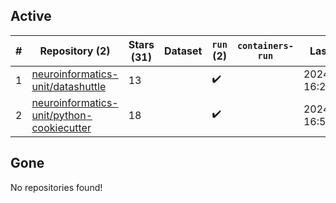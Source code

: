 ## Active
| # | Repository (2) | Stars (31) | Dataset | `run` (2) | `containers-run` | Last Modified |
| --- | --- | --- | --- | --- | --- | --- |
| 1 | [neuroinformatics-unit/datashuttle](https://github.com/neuroinformatics-unit/datashuttle) | 13 |  | :heavy_check_mark: |  | 2024-06-03 16:28:27+00:00 |
| 2 | [neuroinformatics-unit/python-cookiecutter](https://github.com/neuroinformatics-unit/python-cookiecutter) | 18 |  | :heavy_check_mark: |  | 2024-06-03 16:52:38+00:00 |

## Gone
No repositories found!
